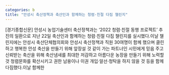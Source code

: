 ```yaml
---
categories: b
title: "안성시 축산정책과 축산인과 함께하는 청렴·친절 다짐 챌린지"
---
```

[경기종합신문] 안성시 농업기술센터 축산정책과는 ‘2022 청렴·친절 동행 프로젝트’ 추진의 일환으로 지난 22일 축산인과 함께하는 청렴·친절 다짐 챌린지를 실시했다.이날 챌린지에는 안성시 축산단체협의회와 안성시 축산정책과 직원 30여명이 함께 했으며 클린하고 행복한 안성 축산을 만들기 위해 앞장설 것 같이 가는 파트너인 시민에게 믿음 주고 신뢰받는 축산을 위해 축산냄새를 최대한 저감하고 아름다운 농장을 만들기 위해 노력할 것 청렴문화를 확산시키고 권한 남용이나 이권 개입·알선·청탁을 하지 않을 것 등을 함께 다짐했다.이날 함께한